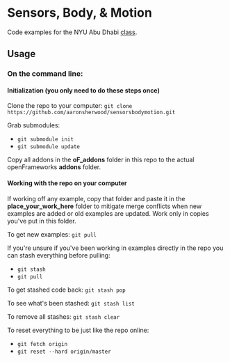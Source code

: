 # Sensors, Body, & Motion
Code examples for the NYU Abu Dhabi [class](http://sbm.nyuad.im/weekly-schedule/).

## Usage

### On the command line:

#### Initialization (you only need to do these steps once)
Clone the repo to your computer: `git clone https://github.com/aaronsherwood/sensorsbodymotion.git`

Grab submodules:
* `git submodule init`
* `git submodule update`

Copy all addons in the __oF_addons__ folder in this repo to the actual openFrameworks __addons__ folder.

#### Working with the repo on your computer
If working off any example, copy that folder and paste it in the __place_your_work_here__ folder to mitigate merge conflicts when new examples are added or old examples are updated. Work only in copies you've put in this folder.

To get new examples: `git pull`

If you're unsure if you've been working in examples directly in the repo you can stash everything before pulling:
* `git stash`
* `git pull`

To get stashed code back: `git stash pop`

To see what's been stashed: `git stash list`

To remove all stashes: `git stash clear`

To reset everything to be just like the repo online:
* `git fetch origin`
* `git reset --hard origin/master`


